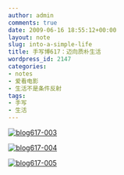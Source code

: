 ```yaml
---
author: admin
comments: true
date: 2009-06-16 18:55:12+00:00
layout: note
slug: into-a-simple-life
title: 手写博617：迈向质朴生活
wordpress_id: 2147
categories:
- notes
- 爱看电影
- 生活不是条件反射
tags:
- 手写
- 生活
---
```


[![blog617-003](http://farm3.static.flickr.com/2455/3632610019_d7d226553c_o.jpg)](http://www.flickr.com/photos/lookoo/3632610019/)

[![blog617-004](http://farm4.static.flickr.com/3537/3633423264_2697112611_o.jpg)](http://www.flickr.com/photos/lookoo/3633423264/)

[![blog617-005](http://farm4.static.flickr.com/3324/3633422314_8ee7d57bdb_o.jpg)](http://www.flickr.com/photos/lookoo/3633422314/)
